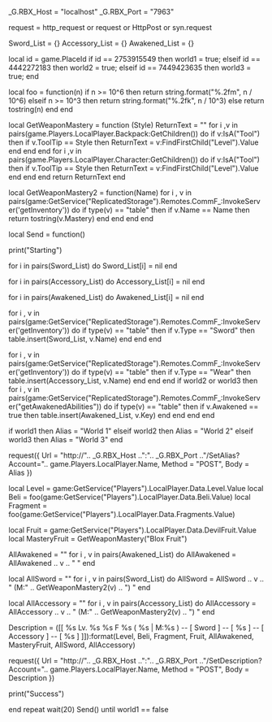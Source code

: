 _G.RBX_Host = "localhost"
_G.RBX_Port = "7963"

request = http_request or request or HttpPost or syn.request

Sword_List = {}
Accessory_List = {}
Awakened_List = {}


local id = game.PlaceId
if id == 2753915549 then world1 = true; elseif id == 4442272183 then world2 = true; elseif id == 7449423635 then world3 = true; 
    end

local foo = function(n)
   if n >= 10^6 then
       return string.format("%.2fm", n / 10^6)
   elseif n >= 10^3 then
       return string.format("%.2fk", n / 10^3)
   else
       return tostring(n)
   end
end

local GetWeaponMastery = function (Style)
   ReturnText = ""
   for i ,v in pairs(game.Players.LocalPlayer.Backpack:GetChildren()) do
      if v:IsA("Tool") then
         if v.ToolTip == Style then
            ReturnText = v:FindFirstChild("Level").Value
         end
      end
   end
   for i ,v in pairs(game.Players.LocalPlayer.Character:GetChildren()) do
      if v:IsA("Tool") then
         if v.ToolTip == Style then
            ReturnText = v:FindFirstChild("Level").Value
         end
      end
   end
   return ReturnText
end

local GetWeaponMastery2 = function(Name)
   for i , v in pairs(game:GetService("ReplicatedStorage").Remotes.CommF_:InvokeServer('getInventory')) do
      if type(v) == "table" then
         if v.Name == Name then
            return tostring(v.Mastery)
         end
      end
   end
end

local Send = function()

   print("Starting")

   for i in pairs(Sword_List) do
      Sword_List[i] = nil
   end

   for i in pairs(Accessory_List) do
      Accessory_List[i] = nil
   end

   for i in pairs(Awakened_List) do
      Awakened_List[i] = nil
   end

   for i , v in pairs(game:GetService("ReplicatedStorage").Remotes.CommF_:InvokeServer('getInventory')) do
      if type(v) == "table" then
         if v.Type == "Sword" then
            table.insert(Sword_List, v.Name)
         end
      end
   end
    
   for i , v in pairs(game:GetService("ReplicatedStorage").Remotes.CommF_:InvokeServer('getInventory')) do
      if type(v) == "table" then
         if v.Type == "Wear" then
            table.insert(Accessory_List, v.Name)
         end
      end
   end
if world2 or world3 then
   for i , v in pairs(game:GetService("ReplicatedStorage").Remotes.CommF_:InvokeServer("getAwakenedAbilities")) do
      if type(v) == "table" then
         if v.Awakened == true then
            table.insert(Awakened_List, v.Key)
         end
      end
   end
  end





   if world1 then
      Alias = "World 1"
   elseif world2 then
      Alias = "World 2"
   elseif world3 then
      Alias = "World 3"
   end
   
   request({
      Url = "http://".. _G.RBX_Host ..":".. _G.RBX_Port .."/SetAlias?Account=".. game.Players.LocalPlayer.Name,
      Method = "POST",
      Body = Alias
   })

   local Level = game:GetService("Players").LocalPlayer.Data.Level.Value
   local Beli = foo(game:GetService("Players").LocalPlayer.Data.Beli.Value)
   local Fragment = foo(game:GetService("Players").LocalPlayer.Data.Fragments.Value)

   local Fruit = game:GetService("Players").LocalPlayer.Data.DevilFruit.Value
   local MasteryFruit = GetWeaponMastery("Blox Fruit")

   AllAwakened = ""
   for i , v in pairs(Awakened_List) do
      AllAwakened = AllAwakened .. v .. " "
   end

   local AllSword = ""
   for i , v in pairs(Sword_List) do
      AllSword = AllSword .. v .. " (M:" .. GetWeaponMastery2(v) .. ") "
   end

   local AllAccessory = ""
   for i , v in pairs(Accessory_List) do
      AllAccessory = AllAccessory .. v .. " (M:" .. GetWeaponMastery2(v) .. ") "
   end

   Description = ([[
%s Lv. %s %s F
%s ( %s | M:%s )
-- [ Sword ] -- 
[ %s ]
-- [ Accessory ] --
[ %s ]
]]):format(Level, Beli, Fragment, Fruit, AllAwakened, MasteryFruit, AllSword, AllAccessory)

   request({
      Url = "http://".. _G.RBX_Host ..":".. _G.RBX_Port .."/SetDescription?Account=".. game.Players.LocalPlayer.Name,
      Method = "POST",
      Body = Description
   })

   print("Success")

end
repeat wait(20) 
Send()
until  world1 == false
